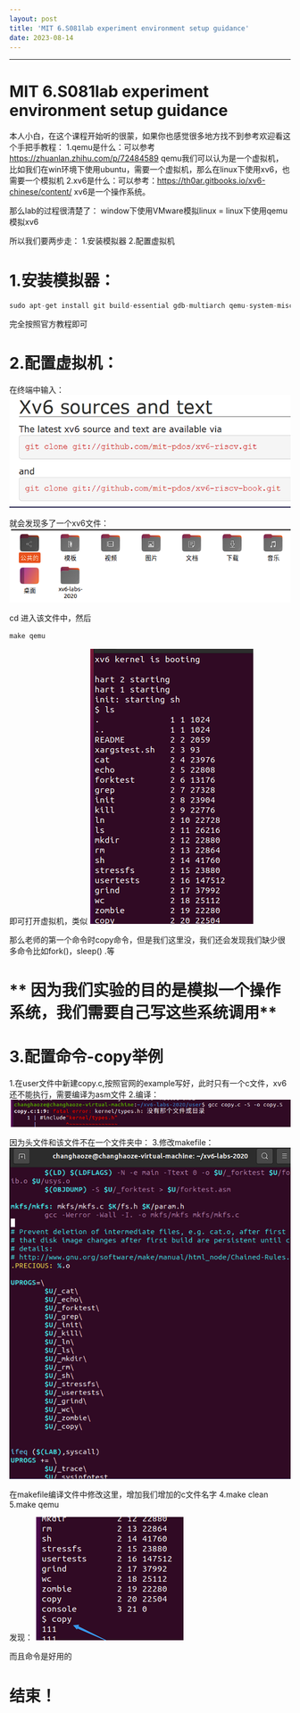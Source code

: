 ```yaml
---
layout: post
title: 'MIT 6.S081lab experiment environment setup guidance'
date: 2023-08-14
---
```



---
# MIT 6.S081lab experiment environment setup guidance
本人小白，在这个课程开始听的很蒙，如果你也感觉很多地方找不到参考欢迎看这个手把手教程：
1.qemu是什么：可以参考 https://zhuanlan.zhihu.com/p/72484589
qemu我们可以认为是一个虚拟机，比如我们在win环境下使用ubuntu，需要一个虚拟机，那么在linux下使用xv6，也需要一个模拟机
2.xv6是什么：可以参考：https://th0ar.gitbooks.io/xv6-chinese/content/
xv6是一个操作系统。

那么lab的过程很清楚了：
window下使用VMware模拟linux = linux下使用qemu模拟xv6

所以我们要两步走：
1.安装模拟器 2.配置虚拟机
# 1.安装模拟器：

```cpp
sudo apt-get install git build-essential gdb-multiarch qemu-system-misc gcc-riscv64-linux-gnu binutils-riscv64-linux-gnu 
```
完全按照官方教程即可

# 2.配置虚拟机：
在终端中输入：
<img src="../post_imgs/xv6sourceandtext.png"/>

就会发现多了一个xv6文件：
<img src="../post_imgs/xv6infile.png"/>

cd 进入该文件中，然后

```cpp
make qemu
```
即可打开虚拟机，类似
<img src="../post_imgs/xv63.png"/>

那么老师的第一个命令时copy命令，但是我们这里没，我们还会发现我们缺少很多命令比如fork()，sleep() .等

# ** 因为我们实验的目的是模拟一个操作系统，我们需要自己写这些系统调用**
# 3.配置命令-copy举例
1.在user文件中新建copy.c,按照官网的example写好，此时只有一个c文件，xv6还不能执行，需要编译为asm文件
2.编译：
<img src="../post_imgs/xv64.png"/>

因为头文件和该文件不在一个文件夹中：
3.修改makefile：
<img src="../post_imgs/xv65.png"/>

在makefile编译文件中修改这里，增加我们增加的c文件名字
4.make clean
5.make qemu

发现：
<img src="../post_imgs/xv66.png"/>

而且命令是好用的
# 结束！



